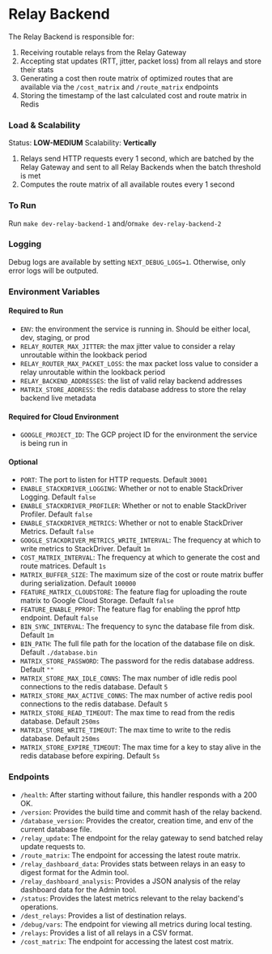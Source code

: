 # Relay Backend

The Relay Backend is responsible for:

1. Receiving routable relays from the Relay Gateway
2. Accepting stat updates (RTT, jitter, packet loss) from all relays and store their stats
3. Generating a cost then route matrix of optimized routes that are available via the `/cost_matrix` and `/route_matrix` endpoints
4. Storing the timestamp of the last calculated cost and route matrix in Redis

### Load & Scalability

Status: **LOW-MEDIUM**
Scalability: **Vertically**

1. Relays send HTTP requests every 1 second, which are batched by the Relay Gateway and sent to all Relay Backends when the batch threshold is met
2. Computes the route matrix of all available routes every 1 second

### To Run

Run `make dev-relay-backend-1` and/or`make dev-relay-backend-2`

### Logging

Debug logs are available by setting `NEXT_DEBUG_LOGS=1`. Otherwise, only error logs will be outputed.

### Environment Variables

#### Required to Run

- `ENV`: the environment the service is running in. Should be either local, dev, staging, or prod
- `RELAY_ROUTER_MAX_JITTER`: the max jitter value to consider a relay unroutable within the lookback period
- `RELAY_ROUTER_MAX_PACKET_LOSS`: the max packet loss value to consider a relay unroutable within the lookback period
- `RELAY_BACKEND_ADDRESSES`: the list of valid relay backend addresses
- `MATRIX_STORE_ADDRESS`: the redis database address to store the relay backend live metadata

#### Required for Cloud Environment

- `GOOGLE_PROJECT_ID`: The GCP project ID for the environment the service is being run in

#### Optional
- `PORT`: The port to listen for HTTP requests. Default `30001`
- `ENABLE_STACKDRIVER_LOGGING`: Whether or not to enable StackDriver Logging. Default `false`
- `ENABLE_STACKDRIVER_PROFILER`: Whether or not to enable StackDriver Profiler. Default `false`
- `ENABLE_STACKDRIVER_METRICS`: Whether or not to enable StackDriver Metrics. Default `false`
- `GOOGLE_STACKDRIVER_METRICS_WRITE_INTERVAL`: The frequency at which to write metrics to StackDriver. Default `1m`
- `COST_MATRIX_INTERVAL`: The frequency at which to generate the cost and route matrices. Default `1s`
- `MATRIX_BUFFER_SIZE`: The maximum size of the cost or route matrix buffer during serialization. Default `100000`
- `FEATURE_MATRIX_CLOUDSTORE`: The feature flag for uploading the route matrix to Google Cloud Storage. Default `false`
- `FEATURE_ENABLE_PPROF`: The feature flag for enabling the pprof http endpoint. Default `false`
- `BIN_SYNC_INTERVAL`: The frequency to sync the database file from disk. Default `1m`
- `BIN_PATH`: The full file path for the location of the database file on disk. Default `./database.bin`
- `MATRIX_STORE_PASSWORD`: The password for the redis database address. Default `""`
- `MATRIX_STORE_MAX_IDLE_CONNS`: The max number of idle redis pool connections to the redis database. Default `5`
- `MATRIX_STORE_MAX_ACTIVE_CONNS`: The max number of active redis pool connections to the redis database. Default `5`
- `MATRIX_STORE_READ_TIMEOUT`: The max time to read from the redis database. Default `250ms`
- `MATRIX_STORE_WRITE_TIMEOUT`: The max time to write to the redis database. Default `250ms`
- `MATRIX_STORE_EXPIRE_TIMEOUT`: The max time for a key to stay alive in the redis database before expiring. Default `5s`

### Endpoints
- `/health`: After starting without failure, this handler responds with a 200 OK.
- `/version`: Provides the build time and commit hash of the relay backend.
- `/database_version`: Provides the creator, creation time, and env of the current database file.
- `/relay_update`: The endpoint for the relay gateway to send batched relay update requests to.
- `/route_matrix`: The endpoint for accessing the latest route matrix.
- `/relay_dashboard_data`: Provides stats between relays in an easy to digest format for the Admin tool.
- `/relay_dashboard_analysis`: Provides a JSON analysis of the relay dashboard data for the Admin tool.
- `/status`: Provides the latest metrics relevant to the relay backend's operations.
- `/dest_relays`: Provides a list of destination relays.
- `/debug/vars`: The endpoint for viewing all metrics during local testing.
- `/relays`: Provides a list of all relays in a CSV format.
- `/cost_matrix`: The endpoint for accessing the latest cost matrix. 
